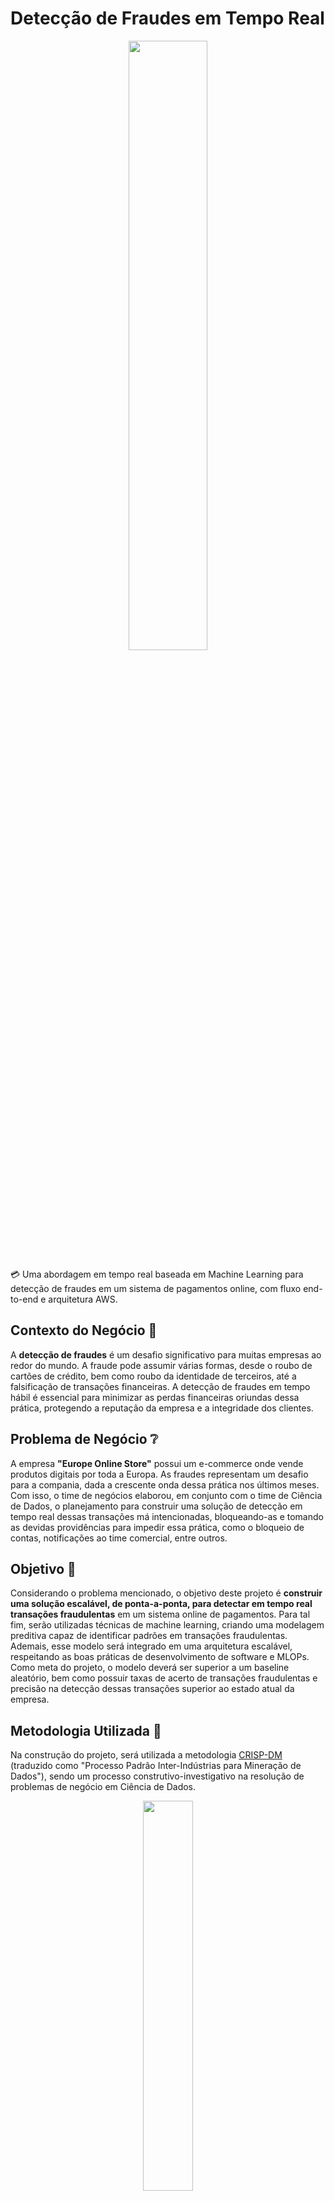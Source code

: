 # Detecção de Fraudes em Tempo Real

<div align="center">
    <image src="images/credit.jpg" width=50%>
</div>

💳 Uma abordagem em tempo real baseada em Machine Learning para detecção de fraudes em um sistema de pagamentos online, com fluxo end-to-end e arquitetura AWS.

## Contexto do Negócio 💼
A **detecção de fraudes** é um desafio significativo para muitas empresas ao redor do mundo. A fraude pode assumir várias formas, desde o roubo de cartões de crédito, bem como roubo da identidade de terceiros, até a falsificação de transações financeiras. A detecção de fraudes em tempo hábil é essencial para minimizar as perdas financeiras oriundas dessa prática, protegendo a reputação da empresa e a integridade dos clientes.

## Problema de Negócio ❔
A empresa **"Europe Online Store"** possui um e-commerce onde vende produtos digitais por toda a Europa. As fraudes representam um desafio para a compania, dada a crescente onda dessa prática nos últimos meses. Com isso, o time de negócios elaborou, em conjunto com o time de Ciência de Dados, o planejamento para construir uma solução de detecção em tempo real dessas transações má intencionadas, bloqueando-as e tomando as devidas providências para impedir essa prática, como o bloqueio de contas, notificações ao time comercial, entre outros.

## Objetivo 🎯
Considerando o problema mencionado, o objetivo deste projeto é **construir uma solução escalável, de ponta-a-ponta, para detectar em tempo real transações fraudulentas** em um sistema online de pagamentos. Para tal fim, serão utilizadas técnicas de machine learning, criando uma modelagem preditiva capaz de identificar padrões em transações fraudulentas. Ademais, esse modelo será integrado em uma arquitetura escalável, respeitando as boas práticas de desenvolvimento de software e MLOPs. Como meta do projeto, o modelo deverá ser superior a um baseline aleatório, bem como possuir taxas de acerto de transações fraudulentas e precisão na detecção dessas transações superior ao estado atual da empresa.

## Metodologia Utilizada 📝
Na construção do projeto, será utilizada a metodologia [CRISP-DM](https://www.ibm.com/docs/en/spss-modeler/saas?topic=dm-crisp-help-overview) (traduzido como "Processo Padrão Inter-Indústrias para Mineração de Dados"), sendo um processo construtivo-investigativo na resolução de problemas de negócio em Ciência de Dados.

<div align="center">
    <image src="images/crispdm.png" width=40%>
    <br> Imagem de Especialização em Data Science e Big Data (UFPR), disponível em Moodle.
</div>


## Arquitetura Proposta

## Escolha das Tecnologias/Ferramentas em Cada Etapa

## Abordagem Escolhida

## Conjunto de Dados 📊
A base de dados utilizada será a [Credit Card Fraud Detection (Kaggle)](https://www.kaggle.com/datasets/mlg-ulb/creditcardfraud). O conjunto de dados contém **transações feitas por cartões de crédito** em setembro de 2013 por titulares de cartões europeus. Este conjunto de dados apresenta transações que ocorreram em dois dias, onde temos 492 fraudes em 284.807 transações. O conjunto de dados é altamente desequilibrado, a classe positiva (fraudes) representa 0,172% de todas as transações.

Infelizmente, por motivos de sigilo, o nome das features foi mascarado na base original. Portanto, serão atribuídos nomes fictícios para cada uma delas, para fins do projeto. Segue abaixo uma lista contendo as colunas e suas respectivas descrições:

| Coluna     | Tipo do Dado | Descrição          |
|------------|--------------|--------------------|
| `amount`   | `float`      | Valor da transação |
| `time`     | `datetime`   | Data da transação  |

## Principais KPIs e Métricas 📈
Após conversas com o time de negócios e os principais stakeholders envolvidos no projeto, foram definidas as principais KPIs referentes ao modelo a ser construído:

- **Taxa de detecção das transações fraudulentas** (deve ser maximizada);
- **Taxa de falsos positivos na detecção das transações fraudulentas** (deve ser minimizada);
- **Tempo de processamento** que o modelo leva pra realizar e devolver as predições, em segundos (deve ser minimizado);
- **Prejuízo evitado** do total de transações impedidas de serem fraudadas (em R$), considerando o `amount` total somado;

Considerando as principais KPIs envolvidas, o time de Ciência de Dados escolheu as seguintes **métricas** para guiar a construção dos modelos:
- **Revocação** (`recall`): taxa de detecção das transações fraudulentas em relação ao total de fraudes;
- **Precisão** (`precision`): taxa de acerto das transações fraudulentas em relação ao total transações definidas como fraude;
- **F1 Score Balanceado** (`f1-score`): média harmônica entre a precisão e a revocação, em relação às transações fraudulentas, considerando ainda o balanceamento das classes;
- **KS** (*Kolmogorov–Smirnov*): métrica que determina o grau de separação das classes, muito utilizado em problemas de classificação binária;

## Visão Geral do Projeto 🔎
O projeto, de maneira geral, segue as seguintes etapas:
- **Obtenção dos dados**: fluxo de ETL, limpeza e pré-processamento dos dados, seguido da automatização do processo;
- **Análise de dados**: engloba EDA, validação de hipóteses, entre outros;
- **Criação do modelo**: parte mais experimental do processo, englobando *model selection*, *feature engineering*, *feature selection*, *hyperparameter tuning*, entre outros;
- **Disponibilização do modelo**: produtificação do modelo, empacotamento, conteinerização, construção da API e disponibilização;

## Planejamento do Projeto
Após a definição do nosso objetivo, a próxima etapa é o planejamento das atividades a serem realizadas.

- **Objetivos da Sprint 1**
    - Processo de extração e processamento da base de dados a ser utilizada (*Extract, Transform, Load, ETL*);
    - Pré-processamento dos dados, limpeza e padronização da base (*data cleaning*);
    - Agendamento do processo utilizando Airflow;
- **Objetivos da Sprint 2**
    - Análise exploratória (EDA) na base de dados;
    - Elaboração e validação de hipóteses de negócio;
- **Objetivos da Sprint 3**
    - Criação de um modelo base (baseline) na detecção de fraudes;
    - Criação de um modelo protótipo (prototipação rápida utilizando LightGBM) para detecção de fraudes;
    - Criar um MVP do projeto, contendo o modelo protótipo disponibilizado através de uma API.
- **Objetivos da Sprint 4**
    - Tratar valores faltantes (se existirem) na base de dados (*data imputation*);
    - Tratar desbalanceamento das classes (*imbalance classification*);
    - Testar vários modelos e escolher o mais promissor (*model selection*);
- **Objetivos da Sprint 5**
    - Criar novas features a partir das informações existentes (*feature engineering*);
    - Selecionar as melhores features para o 
    modelo escolhido (*feature selection*);
    - Refinar o modelo selecionado (*hyperparameter tuning*);
    - Ajuste e análise do *threshold* a ser escolhido;
- **Objetivos da Sprint 6**
    - Apresentação do modelo e alinhamento com o time de negócio e os stakeholders envolvidos (*storytelling*);
    - Ajustes finais no modelo, adaptações e possíveis melhorias;
    - Disponibilização do modelo através de uma API (*model deployment*);

## Resultados Obtidos 🏆
